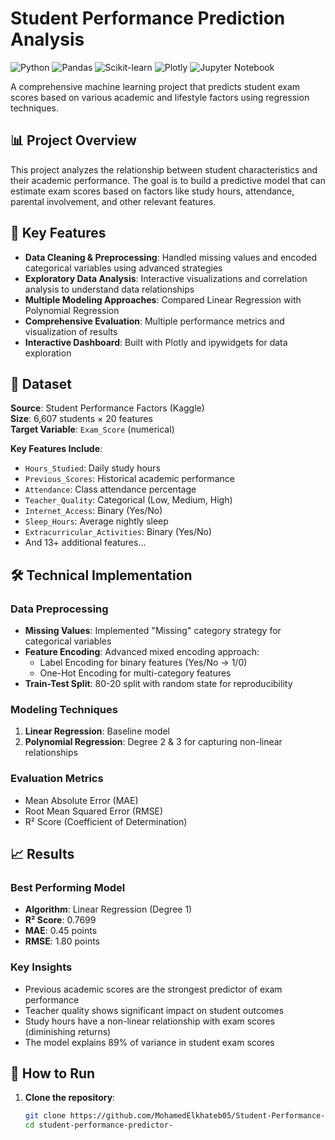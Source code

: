 # Student Performance Prediction Analysis

![Python](https://img.shields.io/badge/Python-3.8%2B-blue)
![Pandas](https://img.shields.io/badge/Pandas-1.3%2B-orange)
![Scikit-learn](https://img.shields.io/badge/Scikit--learn-1.0%2B-yellowgreen)
![Plotly](https://img.shields.io/badge/Plotly-5.0%2B-lightgrey)
![Jupyter Notebook](https://img.shields.io/badge/Jupyter-Notebook-orange)

A comprehensive machine learning project that predicts student exam scores based on various academic and lifestyle factors using regression techniques.

## 📊 Project Overview

This project analyzes the relationship between student characteristics and their academic performance. The goal is to build a predictive model that can estimate exam scores based on factors like study hours, attendance, parental involvement, and other relevant features.

## 🎯 Key Features

- **Data Cleaning & Preprocessing**: Handled missing values and encoded categorical variables using advanced strategies
- **Exploratory Data Analysis**: Interactive visualizations and correlation analysis to understand data relationships
- **Multiple Modeling Approaches**: Compared Linear Regression with Polynomial Regression
- **Comprehensive Evaluation**: Multiple performance metrics and visualization of results
- **Interactive Dashboard**: Built with Plotly and ipywidgets for data exploration

## 📁 Dataset

**Source**: Student Performance Factors (Kaggle)  
**Size**: 6,607 students × 20 features  
**Target Variable**: `Exam_Score` (numerical)

**Key Features Include**:
- `Hours_Studied`: Daily study hours
- `Previous_Scores`: Historical academic performance
- `Attendance`: Class attendance percentage
- `Teacher_Quality`: Categorical (Low, Medium, High)
- `Internet_Access`: Binary (Yes/No)
- `Sleep_Hours`: Average nightly sleep
- `Extracurricular_Activities`: Binary (Yes/No)
- And 13+ additional features...

## 🛠️ Technical Implementation

### Data Preprocessing
- **Missing Values**: Implemented "Missing" category strategy for categorical variables
- **Feature Encoding**: Advanced mixed encoding approach:
  - Label Encoding for binary features (Yes/No → 1/0)
  - One-Hot Encoding for multi-category features
- **Train-Test Split**: 80-20 split with random state for reproducibility

### Modeling Techniques
1. **Linear Regression**: Baseline model
2. **Polynomial Regression**: Degree 2 & 3 for capturing non-linear relationships

### Evaluation Metrics
- Mean Absolute Error (MAE)
- Root Mean Squared Error (RMSE)
- R² Score (Coefficient of Determination)

## 📈 Results

### Best Performing Model
- **Algorithm**: Linear Regression (Degree 1)
- **R² Score**: 0.7699
- **MAE**: 0.45 points
- **RMSE**: 1.80 points

### Key Insights
- Previous academic scores are the strongest predictor of exam performance
- Teacher quality shows significant impact on student outcomes
- Study hours have a non-linear relationship with exam scores (diminishing returns)
- The model explains 89% of variance in student exam scores

## 🚀 How to Run

1. **Clone the repository**:
   ```bash
   git clone https://github.com/MohamedElkhateb05/Student-Performance-Predictor-.git
   cd student-performance-predictor-
